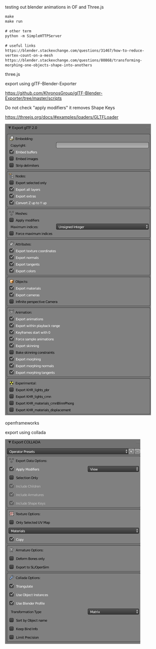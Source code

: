 testing out blender animations in OF and Three.js

```
make
make run

# other term
python -m SimpleHTTPServer

# useful links
https://blender.stackexchange.com/questions/31467/how-to-reduce-vertex-count-on-a-mesh
https://blender.stackexchange.com/questions/80868/transforming-morphing-one-objects-shape-into-anothers
```


three.js

export using glTF-Blender-Exporter

https://github.com/KhronosGroup/glTF-Blender-Exporter/tree/master/scripts

Do not check "apply modifiers" it removes Shape Keys


https://threejs.org/docs/#examples/loaders/GLTFLoader

![gltf export settings](/Screenshot_2018-03-02_15-58-39.png?raw=true "gltf export settings")


openframeworks

export using collada

![collada export settings](/Screenshot_2018-02-23_15-49-04.png?raw=true "collada export settings")

